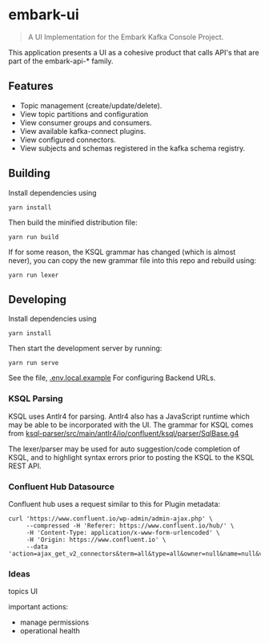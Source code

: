 # embark-ui

> A UI Implementation for the Embark Kafka Console Project.

This application presents a UI as a cohesive product that calls API's that are part of the embark-api-* family.

## Features

- Topic management (create/update/delete).
- View topic partitions and configuration
- View consumer groups and consumers.
- View available kafka-connect plugins.
- View configured connectors.
- View subjects and schemas registered in the kafka schema registry.


## Building

Install dependencies using

    yarn install
    
Then build the minified distribution file:

    yarn run build

If for some reason, the KSQL grammar has changed (which is almost never), 
you can copy the new grammar file into this repo and rebuild using:

    yarn run lexer

## Developing

Install dependencies using

    yarn install
    
Then start the development server by running:

    yarn run serve
    
See the file, [.env.local.example](.env.local.example) For configuring Backend URLs.


### KSQL Parsing

KSQL uses Antlr4 for parsing. Antlr4 also has a JavaScript runtime which may be able to be incorporated with the UI.
The grammar for KSQL comes from 
[ksql-parser/src/main/antlr4/io/confluent/ksql/parser/SqlBase.g4](https://github.com/confluentinc/ksql/blob/13fde334fdeb267488db6802c881453cc9ce8e3f/ksql-parser/src/main/antlr4/io/confluent/ksql/parser/SqlBase.g4)

The lexer/parser may be used for auto suggestion/code completion of KSQL, and to highlight syntax errors prior to posting
the KSQL to the KSQL REST API.

### Confluent Hub Datasource

Confluent hub uses a request similar to this for Plugin metadata:

    curl 'https://www.confluent.io/wp-admin/admin-ajax.php' \
         --compressed -H 'Referer: https://www.confluent.io/hub/' \
         -H 'Content-Type: application/x-www-form-urlencoded' \
         -H 'Origin: https://www.confluent.io' \
         --data 'action=ajax_get_v2_connectors&term=all&type=all&owner=null&name=null&version=null'

### Ideas

topics UI

important actions:

- manage permissions
- operational health


